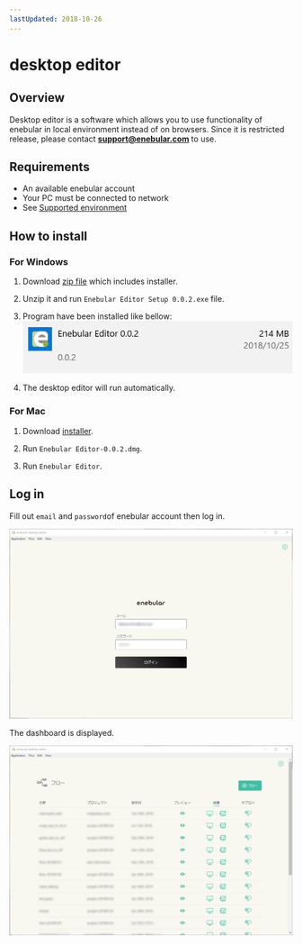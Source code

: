 ```yaml
---
lastUpdated: 2018-10-26
---
```


# desktop editor

## Overview

Desktop editor is a software which allows you to use functionality of enebular in local environment instead of on browsers.
Since it is restricted release, please contact **support@enebular.com** to use.

## Requirements

- An available enebular account
- Your PC must be connected to network
- See [Supported environment](./Support.md)

## How to install

### For Windows

1. Download [zip file](https://uhuru.box.com/s/j4b634xhj0460fkmimq2rma137nvebr9) which includes installer.

1. Unzip it and run `Enebular Editor Setup 0.0.2.exe` file.

1. Program have been installed like bellow:  
    ![windowsProgram](./../../img/Other/DesktopEditor-windowsProgram.png)

1. The desktop editor will run automatically.

### For Mac

1. Download [installer](https://uhuru.box.com/s/ol939ir446f4eingquqjwde2zdpv2sr1).

1. Run `Enebular Editor-0.0.2.dmg`.

1. Run `Enebular Editor`.

## Log in

Fill out `email` and `password`of enebular account then log in. 

![logIn](./../../img/Other/DesktopEditor-logIn.png)

The dashboard is displayed.

![dashBoard](./../../img/Other/DesktopEditor-dashBoard.png)